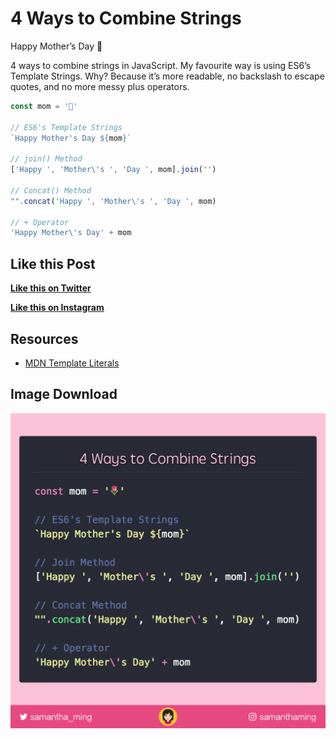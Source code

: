 # 4 Ways to Combine Strings

Happy Mother’s Day 🌷

4 ways to combine strings in JavaScript. My favourite way is using ES6’s Template Strings. Why? Because it’s more readable, no backslash to escape quotes, and no more messy plus operators.

```javascript
const mom = '🌷'

// ES6's Template Strings
`Happy Mother's Day ${mom}`

// join() Method
['Happy ', 'Mother\'s ', 'Day ', mom].join('')

// Concat() Method
"".concat('Happy ', 'Mother\'s ', 'Day ', mom)

// + Operator
'Happy Mother\'s Day' + mom
```


## Like this Post

**[Like this on Twitter](https://twitter.com/samantha_ming/status/995373862148755456)**

**[Like this on Instagram](https://www.instagram.com/p/BisCR23B8nT/)**


## Resources

- [MDN Template Literals](https://developer.mozilla.org/en-US/docs/Web/JavaScript/Reference/Template_literals)


## Image Download

![Download](15-4-ways-to-combine-strings.png)
